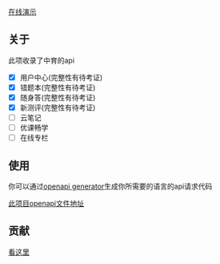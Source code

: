 [在线演示](http://gp.astrack.me/zyapi/)

## 关于
此项收录了中育的api

- [x] 用户中心(完整性有待考证)
- [x] 错题本(完整性有待考证)
- [x] 随身答(完整性有待考证)
- [x] 新测评(完整性有待考证)
- [ ] 云笔记
- [ ] 优课畅学
- [ ] 在线专栏

## 使用
你可以通过[openapi generator](https://openapi-generator.tech/)生成你所需要的语言的api请求代码

[此项目openapi文件地址](https://gp.astrack.me/zyapi/dist.json)

## 贡献
[看这里](https://github.com/Kom3ng/zyapi/blob/master/CONTRIBUTE.MD)
